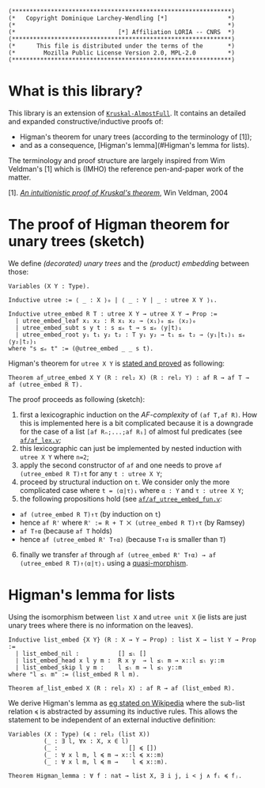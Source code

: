 ```
(**************************************************************)
(*   Copyright Dominique Larchey-Wendling [*]                 *)
(*                                                            *)
(*                             [*] Affiliation LORIA -- CNRS  *)
(**************************************************************)
(*      This file is distributed under the terms of the       *)
(*        Mozilla Public License Version 2.0, MPL-2.0         *)
(**************************************************************)
```

# What is this library?

This library is an extension of [`Kruskal-AlmostFull`](https://github.com/DmxLarchey/Kruskal-AlmostFull).
It contains an detailed and expanded constructive/inductive proofs of:
- Higman's theorem for unary trees (according to the terminology of \[1\]);
- and as a consequence, [Higman's lemma](#Higman's lemma for lists).

The terminology and proof structure are largely inspired from Wim Veldman's \[1\] 
which is (IMHO) the reference pen-and-paper work of the matter.

\[1\]. [_An intuitionistic proof of Kruskal's theorem_](https://link.springer.com/article/10.1007/s00153-003-0207-x), Win Veldman, 2004

# The proof of Higman theorem for unary trees (sketch)

We define _(decorated) unary trees_ and the _(product) embedding_ between those:
```coq
Variables (X Y : Type).

Inductive utree := ⟨ _ : X ⟩₀ | ⟨ _ : Y | _ : utree X Y ⟩₁.
  
Inductive utree_embed R T : utree X Y → utree X Y → Prop :=
  | utree_embed_leaf x₁ x₂ : R x₁ x₂ → ⟨x₁⟩₀ ≤ₑ ⟨x₂⟩₀
  | utree_embed_subt s y t : s ≤ₑ t → s ≤ₑ ⟨y|t⟩₁
  | utree_embed_root y₁ t₁ y₂ t₂ : T y₁ y₂ → t₁ ≤ₑ t₂ → ⟨y₁|t₁⟩₁ ≤ₑ ⟨y₂|t₂⟩₁
where "s ≤ₑ t" := (@utree_embed _ _ s t).
```

Higman's theorem for `utree X Y` is [stated and proved](heories/af/af_utree_embed.v) as following:
```coq
Theorem af_utree_embed X Y (R : rel₂ X) (R : rel₂ Y) : af R → af T → af (utree_embed R T). 
```

The proof proceeds as following (sketch):
1. first a lexicographic induction on the _AF-complexity_ of `(af T,af R)`. How this is implemented
   here is a bit complicated because it is a downgrade for the case of a list `[af Rₙ;...;af R₁]`
   of almost ful predicates (see [`af/af_lex.v`](theories/af/af_lex.v);
2. this lexicographic can just be implemented by nested induction with `utree X Y` where `n=2`;
3. apply the second constructor of `af` and one needs to prove `af (utree_embed R T)↑t` for
   any `t : utree X Y`;
4. proceed by structural induction on `t`. We consider only the more complicated case
   where `t = ⟨α|τ⟩₁` where `α : Y` and `τ : utree X Y`;
5. the following propositions hold (see [`af/af_utree_embed_fun.v`](theories/af/af_utree_embed_fun.v):
  - `af (utree_embed R T)↑τ` (by induction on `t`)
  - hence `af R'` where `R' := R + T ⨉ (utree_embed R T)↑τ` (by Ramsey)
  - `af T↑α` (because `af T` holds)
  - hence `af (utree_embed R' T↑α)` (because `T↑α` is smaller than `T`)
6. finally we transfer `af` through `af (utree_embed R' T↑α) → af (utree_embed R T)↑⟨α|τ⟩₁`
   using a [quasi-morphism](theories/af/af_quasi_morphism.v).

# Higman's lemma for lists

Using the isomorphism between `list X` and `utree unit X` (ie lists are just unary trees where
there is no information on the leaves).

```coq
Inductive list_embed {X Y} (R : X → Y → Prop) : list X → list Y → Prop :=
  | list_embed_nil :           [] ≤ₗ []
  | list_embed_head x l y m :  R x y  → l ≤ₗ m → x::l ≤ₗ y::m
  | list_embed_skip l y m :    l ≤ₗ m → l ≤ₗ y::m
where "l ≤ₗ m" := (list_embed R l m).

Theorem af_list_embed X (R : rel₂ X) : af R → af (list_embed R).
```

We derive Higman's lemma as [eg stated on Wikipedia](https://en.wikipedia.org/w/index.php?title=Higman%27s_lemma&oldid=841018000)
where the sub-list relation `≼` is abstracted by assuming its inductive rules. This allows the statement to be independent of
an external inductive definition:
```coq
Variables (X : Type) (≼ : rel₂ (list X))
          (_ : ∃ l, ∀x : X, x ∈ l) 
          (_ :                    [] ≼ [])
          (_ : ∀ x l m, l ≼ m → x::l ≼ x::m)
          (_ : ∀ x l m, l ≼ m →    l ≼ x::m).

Theorem Higman_lemma : ∀ f : nat → list X, ∃ i j, i < j ∧ fᵢ ≼ fⱼ.
```
